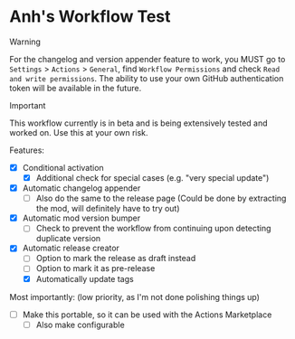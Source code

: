 # Anh's Workflow Test

> [!WARNING]  
> For the changelog and version appender feature to work, you MUST go to `Settings` > `Actions` > `General`, find `Workflow Permissions` and check `Read and write permissions`. The ability to use your own GitHub authentication token will be available in the future.

> [!IMPORTANT]
> This workflow currently is in beta and is being extensively tested and worked on. Use this at your own risk.

Features:
- [x] Conditional activation
  - [x] Additional check for special cases (e.g. "very special update")
- [x] Automatic changelog appender
  - [ ] Also do the same to the release page (Could be done by extracting the mod, will definitely have to try out)
- [x] Automatic mod version bumper
  - [ ] Check to prevent the workflow from continuing upon detecting duplicate version
- [x] Automatic release creator
  - [ ] Option to mark the release as draft instead
  - [ ] Option to mark it as pre-release
  - [x] Automatically update tags

Most importantly:
(low priority, as I'm not done polishing things up)
- [ ] Make this portable, so it can be used with the Actions Marketplace
  - [ ] Also make configurable
